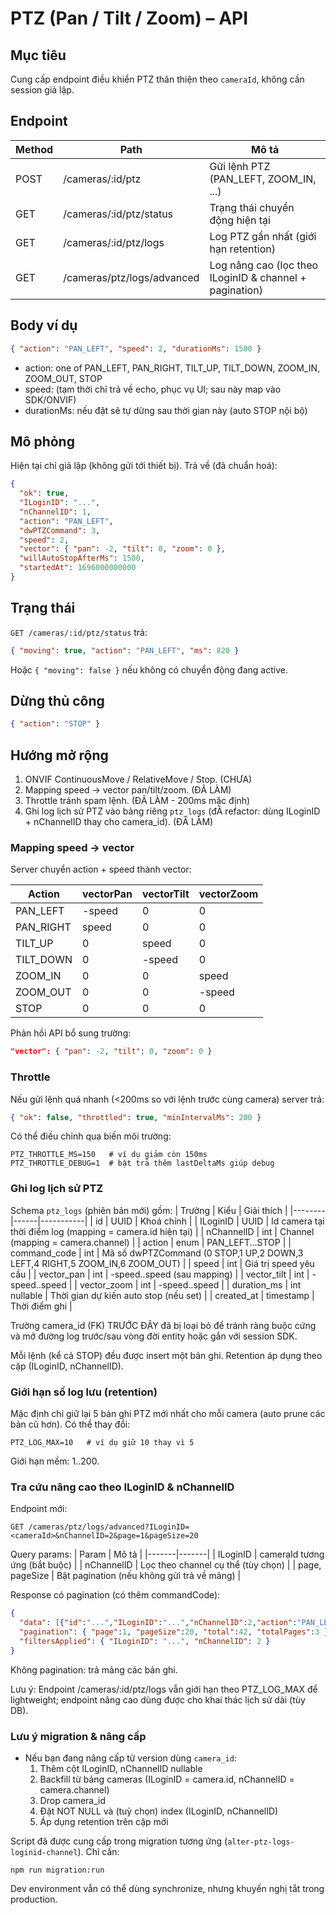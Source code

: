 # PTZ (Pan / Tilt / Zoom) – API

## Mục tiêu
Cung cấp endpoint điều khiển PTZ thân thiện theo `cameraId`, không cần session giả lập.

## Endpoint
| Method | Path | Mô tả |
|--------|------|------|
| POST | /cameras/:id/ptz | Gửi lệnh PTZ (PAN_LEFT, ZOOM_IN, ...) |
| GET | /cameras/:id/ptz/status | Trạng thái chuyển động hiện tại |
| GET | /cameras/:id/ptz/logs | Log PTZ gần nhất (giới hạn retention) |
| GET | /cameras/ptz/logs/advanced | Log nâng cao (lọc theo ILoginID & channel + pagination) |

## Body ví dụ
```json
{ "action": "PAN_LEFT", "speed": 2, "durationMs": 1500 }
```

- action: one of PAN_LEFT, PAN_RIGHT, TILT_UP, TILT_DOWN, ZOOM_IN, ZOOM_OUT, STOP
- speed: (tạm thời chỉ trả về echo, phục vụ UI; sau này map vào SDK/ONVIF)
- durationMs: nếu đặt sẽ tự dừng sau thời gian này (auto STOP nội bộ)

## Mô phỏng
Hiện tại chỉ giả lập (không gửi tới thiết bị). Trả về (đã chuẩn hoá):
```json
{
  "ok": true,
  "ILoginID": "...",
  "nChannelID": 1,
  "action": "PAN_LEFT",
  "dwPTZCommand": 3,
  "speed": 2,
  "vector": { "pan": -2, "tilt": 0, "zoom": 0 },
  "willAutoStopAfterMs": 1500,
  "startedAt": 1696000000000
}
```

## Trạng thái
`GET /cameras/:id/ptz/status` trả:
```json
{ "moving": true, "action": "PAN_LEFT", "ms": 820 }
```
Hoặc `{ "moving": false }` nếu không có chuyển động đang active.

## Dừng thủ công
```json
{ "action": "STOP" }
```

## Hướng mở rộng
1. ONVIF ContinuousMove / RelativeMove / Stop. (CHƯA)
2. Mapping speed → vector pan/tilt/zoom. (ĐÃ LÀM)
3. Throttle tránh spam lệnh. (ĐÃ LÀM - 200ms mặc định)
4. Ghi log lịch sử PTZ vào bảng riêng `ptz_logs` (đÃ refactor: dùng ILoginID + nChannelID thay cho camera_id). (ĐÃ LÀM)

### Mapping speed → vector
Server chuyển action + speed thành vector:

| Action | vectorPan | vectorTilt | vectorZoom |
|--------|-----------|-----------|------------|
| PAN_LEFT  | -speed | 0 | 0 |
| PAN_RIGHT | speed  | 0 | 0 |
| TILT_UP   | 0 | speed | 0 |
| TILT_DOWN | 0 | -speed | 0 |
| ZOOM_IN   | 0 | 0 | speed |
| ZOOM_OUT  | 0 | 0 | -speed |
| STOP      | 0 | 0 | 0 |

Phản hồi API bổ sung trường:
```json
"vector": { "pan": -2, "tilt": 0, "zoom": 0 }
```

### Throttle
Nếu gửi lệnh quá nhanh (<200ms so với lệnh trước cùng camera) server trả:
```json
{ "ok": false, "throttled": true, "minIntervalMs": 200 }
```
Có thể điều chỉnh qua biến môi trường:
```
PTZ_THROTTLE_MS=150   # ví dụ giảm còn 150ms
PTZ_THROTTLE_DEBUG=1  # bật trả thêm lastDeltaMs giúp debug
```

### Ghi log lịch sử PTZ
Schema `ptz_logs` (phiên bản mới) gồm:
| Trường | Kiểu | Giải thích |
|--------|------|-----------|
| id | UUID | Khoá chính |
| ILoginID | UUID | Id camera tại thời điểm log (mapping = camera.id hiện tại) |
| nChannelID | int | Channel (mapping = camera.channel) |
| action | enum | PAN_LEFT...STOP |
| command_code | int | Mã số dwPTZCommand (0 STOP,1 UP,2 DOWN,3 LEFT,4 RIGHT,5 ZOOM_IN,6 ZOOM_OUT) |
| speed | int | Giá trị speed yêu cầu |
| vector_pan | int | -speed..speed (sau mapping) |
| vector_tilt | int | -speed..speed |
| vector_zoom | int | -speed..speed |
| duration_ms | int nullable | Thời gian dự kiến auto stop (nếu set) |
| created_at | timestamp | Thời điểm ghi |

Trường camera_id (FK) TRƯỚC ĐÂY đã bị loại bỏ để tránh ràng buộc cứng và mở đường log trước/sau vòng đời entity hoặc gắn với session SDK.

Mỗi lệnh (kể cả STOP) đều được insert một bản ghi. Retention áp dụng theo cặp (ILoginID, nChannelID).

### Giới hạn số log lưu (retention)
Mặc định chỉ giữ lại 5 bản ghi PTZ mới nhất cho mỗi camera (auto prune các bản cũ hơn).
Có thể thay đổi:
```
PTZ_LOG_MAX=10   # ví dụ giữ 10 thay vì 5
```
Giới hạn mềm: 1..200.

### Tra cứu nâng cao theo ILoginID & nChannelID
Endpoint mới:
```
GET /cameras/ptz/logs/advanced?ILoginID=<cameraId>&nChannelID=2&page=1&pageSize=20
```
Query params:
| Param | Mô tả |
|-------|-------|
| ILoginID | cameraId tương ứng (bắt buộc) |
| nChannelID | Lọc theo channel cụ thể (tùy chọn) |
| page, pageSize | Bật pagination (nếu không gửi trả về mảng) |

Response có pagination (có thêm commandCode):
```json
{
  "data": [{"id":"...","ILoginID":"...","nChannelID":2,"action":"PAN_LEFT","commandCode":3,"speed":2,"createdAt":"..."}],
  "pagination": { "page":1, "pageSize":20, "total":42, "totalPages":3 },
  "filtersApplied": { "ILoginID": "...", "nChannelID": 2 }
}
```
Không pagination: trả mảng các bản ghi.

Lưu ý: Endpoint /cameras/:id/ptz/logs vẫn giới hạn theo PTZ_LOG_MAX để lightweight; endpoint nâng cao dùng được cho khai thác lịch sử dài (tùy DB).

### Lưu ý migration & nâng cấp
- Nếu bạn đang nâng cấp từ version dùng `camera_id`:
  1. Thêm cột ILoginID, nChannelID nullable
  2. Backfill từ bảng cameras (ILoginID = camera.id, nChannelID = camera.channel)
  3. Drop camera_id
  4. Đặt NOT NULL và (tuỳ chọn) index (ILoginID, nChannelID)
  5. Áp dụng retention trên cặp mới

Script đã được cung cấp trong migration tương ứng (`alter-ptz-logs-loginid-channel`). Chỉ cần:
```
npm run migration:run
```
Dev environment vẫn có thể dùng synchronize, nhưng khuyến nghị tắt trong production.
